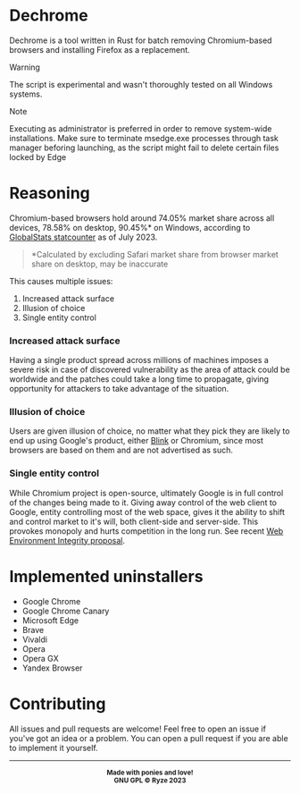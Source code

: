 # Dechrome

Dechrome is a tool written in Rust for batch removing Chromium-based browsers and installing Firefox as a replacement.

> [!WARNING]
> The script is experimental and wasn't thoroughly tested on all Windows systems.

> [!NOTE]
> Executing as administrator is preferred in order to remove system-wide installations. Make sure to terminate msedge.exe processes through task manager beforing launching, as the script might fail to delete certain files locked by Edge

# Reasoning

Chromium-based browsers hold around 74.05% market share across all devices, 78.58% on desktop, 90.45%* on Windows, according to [GlobalStats statcounter](https://gs.statcounter.com/browser-market-share/desktop/worldwide/#monthly-202307-202307-bar) as of July 2023.
> *Calculated by excluding Safari market share from browser market share on desktop, may be inaccurate

This causes multiple issues:
1. Increased attack surface
2. Illusion of choice
3. Single entity control

### Increased attack surface
Having a single product spread across millions of machines imposes a severe risk in case of discovered vulnerability as the area of attack could be worldwide and the patches could take a long time to propagate, giving opportunity for attackers to take advantage of the situation.

### Illusion of choice
Users are given illusion of choice, no matter what they pick they are likely to end up using Google's product, either [Blink](https://www.chromium.org/blink) or Chromium, since most browsers are based on them and are not advertised as such.

### Single entity control
While Chromium project is open-source, ultimately Google is in full control of the changes being made to it. Giving away control of the web client to Google, entity controlling most of the web space, gives it the ability to shift and control market to it's will, both client-side and server-side. This provokes monopoly and hurts competition in the long run. See recent [Web Environment Integrity proposal](https://github.com/RupertBenWiser/Web-Environment-Integrity/blob/main/explainer.md).

# Implemented uninstallers
- Google Chrome
- Google Chrome Canary
- Microsoft Edge
- Brave
- Vivaldi
- Opera
- Opera GX
- Yandex Browser

# Contributing
All issues and pull requests are welcome! Feel free to open an issue if you've got an idea or a problem. You can open a pull request if you are able to implement it yourself.

---
<p align="center">
<sub><strong>
    Made with ponies and love!
    <br/>
    GNU GPL © Ryze 2023
</strong></sub>
</p>
